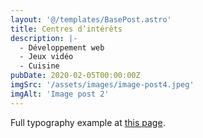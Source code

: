 ```yaml
---
layout: '@/templates/BasePost.astro'
title: Centres d’intérêts
description: |-
  - Développement web
  - Jeux vidéo
  - Cuisine 
pubDate: 2020-02-05T00:00:00Z
imgSrc: '/assets/images/image-post4.jpeg'
imgAlt: 'Image post 2'
---
```


Full typography example at [this page](../sixth-post/).
